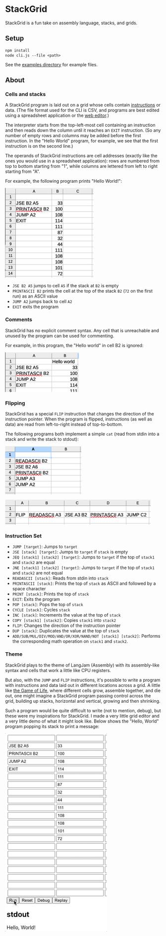 # StackGrid

StackGrid is a fun take on assembly language, stacks, and grids.

## Setup

```shell
npm install
node cli.js --file <path>
```

See the [examples directory](./examples/) for example files.

## About

### Cells and stacks

A StackGrid program is laid out on a grid whose cells contain [instructions](#instruction-set) or data. (The file format used for the CLI is CSV, and programs are best edited using a spreadsheet application or the [web editor](./web/).)

The interpreter starts from the top-left-most cell containing an instruction and then reads down the column until it reaches an `EXIT` instruction. (So any number of empty rows and columns may be added before the first instruction. In the "Hello World" program, for example, we see that the first instruction is on the second line.)

The operands of StackGrid instructions are cell addresses (exactly like the ones you would use in a spreadsheet application): rows are numbered from top to bottom starting from "1", while columns are lettered from left to right starting from "A".

For example, the following program prints "Hello World!":

![hello world](./examples/hello-world.png)

- `JSE B2 A5` jumps to cell `A5` if the stack at `B2` is empty
- `PRINTASCII B2` prints the cell at the top of the stack `B2` (`72` on the first run) as an ASCII value
- `JUMP A2` jumps back to cell `A2`
- `EXIT` exits the program

### Comments

StackGrid has no explicit comment syntax. Any cell that is unreachable and unused by the program can be used for commenting.

For example, in this program, the "Hello world" in cell B2 is ignored:

![hello-world-comment](examples/hello-world-comment.png)

### Flipping

StackGrid has a special `FLIP` instruction that changes the direction of the instruction pointer. When the program is flipped, instructions (as well as data) are read from left-to-right instead of top-to-bottom.

The following programs both implement a simple `cat` (read from stdin into a stack and write the stack to stdout):

![cat](examples/cat.png)

![cat-flipped](examples/cat-flipped.png)

### Instruction Set

- `JUMP [target]`: Jumps to `target`
- `JSE [stack] [target]`: Jumps to `target` if `stack` is empty
- `JEQ [stack1] [stack2] [target]`: Jumps to `target` if the top of `stack1` and `stack2` are equal
- `JNE [stack1] [stack2] [target]`: Jumps to `target` if the top of `stack1` and `stack2` are not equal
- `READASCII [stack]`: Reads from stdin into `stack`
- `PRINTASCII [stack]`: Prints the top of `stack` as ASCII and followed by a space character
- `PRINT [stack]`: Prints the top of `stack`
- `EXIT`: Exits the program
- `POP [stack]`: Pops the top of `stack`
- `CYCLE [stack]`: Cycles `stack`
- `INC [stack]`: Increments the value at the top of `stack`
- `COPY [stack1] [stack2]`: Copies `stack1` into `stack2`
- `FLIP`: Changes the direction of the instruction pointer
- `DUP [stack]`: Duplicates the value at the top of `stack`
- `ADD/SUB/MUL/DIV/MOD/AND/OR/XOR/NAND/NOT [stack1] [stack2]`: Performs the corresponding math operation on `stack1` and `stack2`.

### Theme

StackGrid plays to the theme of LangJam (Assembly) with its assembly-like syntax and cells that work a little like CPU registers.

But also, with the `JUMP` and `FLIP` instructions, it's possible to write a program with instructions and data laid out in different locations across a grid. A little like [the Game of Life](https://en.wikipedia.org/wiki/Conway%27s_Game_of_Life), where different cells grow, assemble together, and die out, one might imagine a StackGrid program passing control across the grid, building up stacks, horizontal and vertical, growing and then shrinking.

Such a program would be quite difficult to write (not to mention, debug), but these were my inspirations for StackGrid. I made a very little grid editor and a very little demo of what it might look like. Below shows the "Hello, World" program popping its stack to print a message:

![stack-grid](examples/stackgrid.gif)
